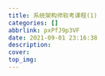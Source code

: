```yaml
---
title: 系统架构师软考课程(1)
categories: []
abbrlink: pxPfJ9p3VF
date: 2021-09-01 23:16:38
description:
cover:
top_img:
---
```


